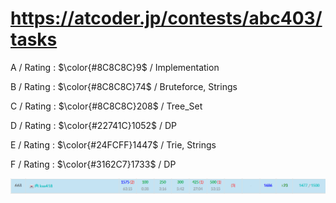 # https://atcoder.jp/contests/abc403/tasks

A / Rating : $\color{#8C8C8C}9$ / Implementation

B / Rating : $\color{#8C8C8C}74$ / Bruteforce, Strings

C / Rating : $\color{#8C8C8C}208$ / Tree_Set

D / Rating : $\color{#22741C}1052$ / DP

E / Rating : $\color{#24FCFF}1447$ / Trie, Strings

F / Rating : $\color{#3162C7}1733$ / DP

![My Image](https://github.com/kss418/Atcoder/blob/main/ABC/Images/Standings/403.png)
